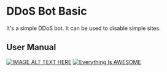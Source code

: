 # DDoS Bot Basic
It's a simple DDoS bot. It can be used to disable simple sites.
## User Manual
[![IMAGE ALT TEXT HERE](https://img.youtube.com/vi/BvTr5dbUEEs/0.jpg)](https://www.youtube.com/watch?v=BvTr5dbUEEs)
[![Everything Is AWESOME](https://yt-embed.herokuapp.com/embed?v=BvTr5dbUEEs)](https://www.youtube.com/watch?v=BvTr5dbUEEs "Everything Is AWESOME")
